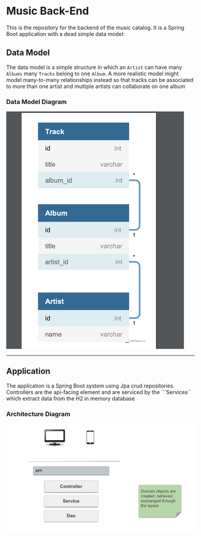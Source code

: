 # Music Back-End
This is the repository for the backend of the music catalog. 
It is a Spring Boot application with a dead simple data model:

## Data Model
The data model is a simple structure in which an ```Artist``` can have many ```Albums``` many ```Tracks``` belong to one ```Album```. A more realistic model might model many-to-many relationships instead so that tracks can be associated to more than one artist and multiple artists can collaborate on one album

### Data Model Diagram
![data model](dbdiagram.png)
___

## Application
The application is a Spring Boot system using Jpa crud repositories. Controllers are the api-facing element and are serviced by the ```Services`` which extract data from the H2 in memory database

### Architecture Diagram
![arch](arch.png)

